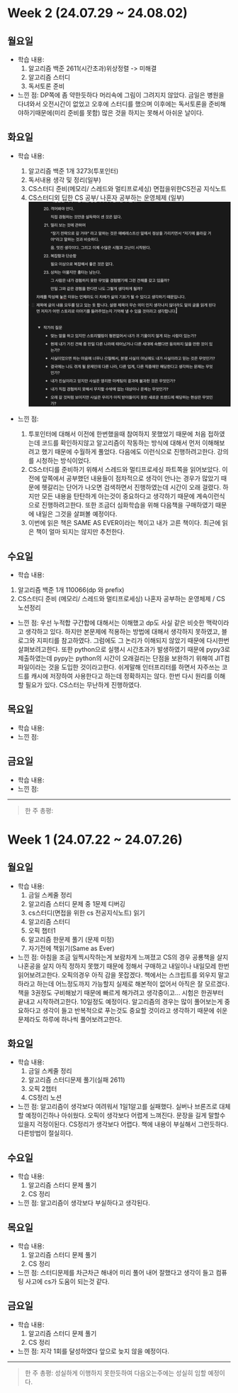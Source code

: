 # Week 2 (24.07.29 ~ 24.08.02)

## 월요일

- 학습 내용:
  1. 알고리즘 백준 2611(시간초과)위상정렬 -> 미해결
  2. 알고리즘 스터디
  3. 독서토론 준비
- 느낀 점: DP쪽에 좀 약한듯하다 머리속에 그림이 그려지지 않았다. 금일은 병원을 다녀와서 오전시간이 없었고 오후에 스터디를 했으며 이후에는
  독서토론을 준비해야하기때문에(미리 준비를 못함) 많은 것을 하지는 못해서 아쉬운 날이다.

## 화요일

- 학습 내용:

  1. 알고리즘 백준 1개 3273(투포인터)
  2. 독서내용 생각 및 정리(일부)
  3. CS스터디 준비(메모리/ 스레드와 멀티프로세싱) 면접을위한CS전공 지식노트
  4. CS스터디외 딥한 CS 공부/ 나혼자 공부하는 운영체제 (일부)
     <img src="etc/2024-07-30.png" alt="독서 내용정리 일부" width="500">

- 느낀 점:
  1. 투포인터에 대해서 이전에 한번했을때 참여하지 못했었기 때문에 처음 접하였는데 코드를 확인하지않고 알고리즘이 작동하는 방식에 대해서 먼저 이해해보려고 했기 때문에 수월하게 풀었다. 다음에도 이런식으로 진행하려고한다. 강의를 시청하는 방식이었다.
  2. CS스터디를 준비하기 위해서 스레드와 멀티프로세싱 파트쪽을 읽어보았다. 이전에 앞쪽에서 공부했던 내용들이 점차적으로 생각이 안나는 경우가 많았기 때문에 헷갈리는 단어가 나오면 검색하면서 진행하였는데 시간이 오래 걸렸다. 하지만 모든 내용을 탄탄하게 아는것이 중요하다고 생각하기 때문에 계속이런식으로 진행하려고한다. 또한 조금더 심화학습을 위해 다음책을 구매하였기 때문에 내일은 그것을 살펴볼 예정이다.
  3. 이번에 읽은 책은 SAME AS EVER이라는 책이고 내가 고른 책이다. 최근에 읽은 책이 얼마 되지는 않지만 추천한다.

## 수요일

- 학습 내용:

1.  알고리즘 백준 1개 110066(dp 와 prefix)
2.  CS스터디 준비 (메모리/ 스레드와 멀티프로세싱) 나혼자 공부하는 운영체제 / CS노션정리

- 느낀 점:
  우선 누적합 구간합에 대해서는 이해했고 dp도 사실 같은 비슷한 맥락이라고 생각하고 있다. 하지만 본문제에 적용하는 방법에 대해서 생각하지 못하였고, 블로그와 지피티를 참고하였다. 그럼에도 그 논리가 이해되지 않았기 때문에 다시한번 살펴보려고한다. 또한 python으로 실행시 시간초과가 발생하였기 때문에 pypy3로 제출하였는데 pypy는 python의 시간이 오래걸리는 단점을 보완하기 위해여 JIT컴파일이라는 것을 도입한 것이라고한다. 쉬게말해 인터프리터를 하면서 자주쓰는 코드를 캐시에 저장하여 사용한다고 하는데 정확하지는 않다. 한번 다시 원리를 이해할 필요가 있다.
  CS스터는 무난하게 진행하였다.

## 목요일

- 학습 내용:
- 느낀 점:

## 금요일

- 학습 내용:
- 느낀 점:

---

> 한 주 총평:

# Week 1 (24.07.22 ~ 24.07.26)

## 월요일

- 학습 내용:
  1. 금일 스케줄 정리
  2. 알고리즘 스터디 문제 중 1문제 디버깅
  3. cs스터디(면접을 위한 cs 전공지식노트) 읽기
  4. 알고리즘 스터디
  5. 오픽 챕터1
  6. 알고리즘 한문제 풀기 (문제 미정)
  7. 자기전에 책읽기(Same as Ever)
- 느낀 점:
  아침을 조금 일찍시작하는게 보람차게 느껴졌고
  CS의 경우 공룡책을 살지 나혼공을 살지 아직 정하지 못했기 때문에 정해서 구매하고 내일이나 내일모레 한번 읽어보려고한다.
  오픽의경우 아직 감을 못잡겠다. 책에서는 스크립트를 외우지 말고 하라고 하는데 어느정도까지 가능할지 실제로 해본적이 없어서 아직은 잘 모르겠다.
  책을 3권정도 구비해놨기 때문에 빠르게 해가려고 생각중이고... 시험은 한권부터 끝내고 시작하려고한다. 10일정도 예정이다.
  알고리즘의 경우는 많이 풀어보는게 중요하다고 생각이 들고 반복적으로 푸는것도 중요할 것이라고 생각하기 때문에 쉬운문제라도 하루에 하나씩 풀어보려고한다.

## 화요일

- 학습 내용:
  1. 금일 스케줄 정리
  2. 알고리즘 스터디문제 풀기(실패 2611)
  3. 오픽 2챕터
  4. CS정리 노션
- 느낀 점:
  알고리즘이 생각보다 여려워서 1일1알고를 실패했다. 실버나 브론즈로 대체할 예정이긴하나 아쉬웠다.
  오픽이 생각보다 어렵게 느껴진다. 문장을 길게 말할수 있을지 걱정이된다.
  CS정리가 생각보다 어렵다. 책에 내용이 부실해서 그런듯하다. 다른방법이 절실히다.

## 수요일

- 학습 내용:
  1. 알고리즘 스터디 문제 풀기
  2. CS 정리
- 느낀 점: 알고리즘이 생각보다 부실하다고 생각된다.

## 목요일

- 학습 내용:
  1. 알고리즘 스터디 문제 풀기
  2. CS 정리
- 느낀 점: 스터디문제를 차근차근 해내어 미리 풀어 내어 잘했다고 생각이 들고 컴퓨팅 사고에 cs가 도움이 되는것 같다.

## 금요일

- 학습 내용:
  1. 알고리즘 스터디 문제 풀기
  2. CS 정리
- 느낀 점: 지각 1회를 달성하였다 앞으로 늦지 않을 예정이다.

---

> 한 주 총평: 성실하게 이행하지 못한듯하여 다음오는주에는 성실히 임할 예정이다.

